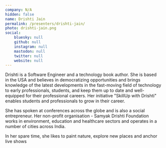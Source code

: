```yaml
---
company: N/A
hidden: false
name: Drishti Jain
permalink: /presenters/drishti-jain/
photo: drishti-jain.png
social:
    bluesky: null
    github: null
    instagram: null
    mastodon: null
    twitter: null
    website: null
---
```


Drishti is a Software Engineer and a technology book author. She is based in the USA and believes in democratizing opportunities and brings knowledge of the latest developments in the fast-moving field of technology to early professionals, students, and keep them up to date and well-equipped for their professional careers. Her initiative "SkillUp with Drishti" enables students and professionals to grow in their career.

She has spoken at conferences across the globe and is also a social entrepreneur. Her non-profit organisation - Samyak Drishti Foundation works in environment, education and healthcare sectors and operates in a number of cities across India.

In her spare time, she likes to paint nature, explore new places and anchor live shows
